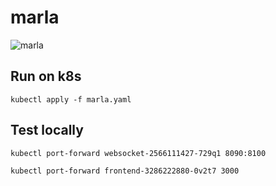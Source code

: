 # marla

![marla](https://www.inmediarex.it/wp-content/uploads/2017/02/fight-club_helena-bonham-carter-hat-front-marla-singer-is-not-real.jpg)

## Run on k8s
```
kubectl apply -f marla.yaml
```

## Test locally
```
kubectl port-forward websocket-2566111427-729q1 8090:8100
```

```
kubectl port-forward frontend-3286222880-0v2t7 3000
```